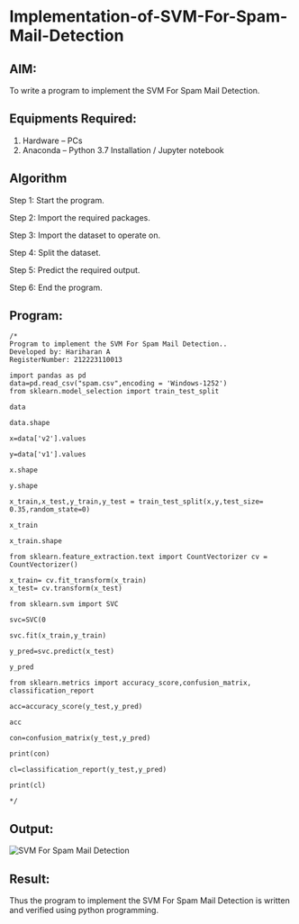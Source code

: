 # Implementation-of-SVM-For-Spam-Mail-Detection

## AIM:
To write a program to implement the SVM For Spam Mail Detection.

## Equipments Required:
1. Hardware – PCs
2. Anaconda – Python 3.7 Installation / Jupyter notebook

## Algorithm
Step 1: Start the program.

Step 2: Import the required packages.

Step 3: Import the dataset to operate on.

Step 4: Split the dataset.

Step 5: Predict the required output.

Step 6: End the program.

## Program:
```
/*
Program to implement the SVM For Spam Mail Detection..
Developed by: Hariharan A
RegisterNumber: 212223110013

import pandas as pd
data=pd.read_csv("spam.csv",encoding = 'Windows-1252')
from sklearn.model_selection import train_test_split

data

data.shape

x=data['v2'].values

y=data['v1'].values

x.shape

y.shape

x_train,x_test,y_train,y_test = train_test_split(x,y,test_size= 0.35,random_state=0)

x_train

x_train.shape

from sklearn.feature_extraction.text import CountVectorizer cv = CountVectorizer()

x_train= cv.fit_transform(x_train)
x_test= cv.transform(x_test)

from sklearn.svm import SVC

svc=SVC(0

svc.fit(x_train,y_train)

y_pred=svc.predict(x_test)

y_pred

from sklearn.metrics import accuracy_score,confusion_matrix, classification_report

acc=accuracy_score(y_test,y_pred)

acc

con=confusion_matrix(y_test,y_pred)

print(con)

cl=classification_report(y_test,y_pred)

print(cl)

*/
```

## Output:
![SVM For Spam Mail Detection](sam.png)


## Result:
Thus the program to implement the SVM For Spam Mail Detection is written and verified using python programming.
